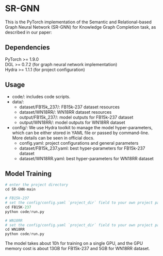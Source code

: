# SR-GNN
This is the PyTorch implementation of the Semantic and Relational-based Graph Neural Network (SR-GNN) for Knowledge Graph Completion task, as described in our paper:

## Dependencies

PyTorch >= 1.9.0 <br>
DGL >= 0.7.2 (for graph neural network implementation) <br>
Hydra >= 1.1.1 (for project configuration)

## Usage
* code/: includes code scripts.
* data/: <br>
  * dataset/FB15k_237/: FB15k-237 dataset resources <br>
  * dataset/WN18RR/: WN18RR dataset resources <br>
  * output/FB15k_237/: model outputs for FB15k-237 dataset <br>
  * output/WN18RR/: model outputs for WN18RR dataset <br>
* config/: We use Hydra toolkit to manage the model hyper-parameters, which can be either stored in YAML file or passed by command-line. More details can be seen in official docs. <br>
  * config.yaml: project configurations and general parameters <br>
  * dataset/FB15k_237.yaml: best hyper-parameters for FB15k-237 dataset <br>
  * dataset/WN18RR.yaml: best hyper-parameters for WN18RR dataset <br>
## Model Training
```Python 
# enter the project directory
cd SR-GNN-main

# FB15k-237
# set the config/config.yaml `project_dir` field to your own project path
cd FB15K-237
python code/run.py

# WN18RR
# set the config/config.yaml `project_dir` field to your own project path\
cd WN18RR
python code/run.py
```
The model takes about 10h for training on a single GPU, and the GPU memory cost is about 13GB for FB15k-237 and 5GB for WN18RR dataset.
